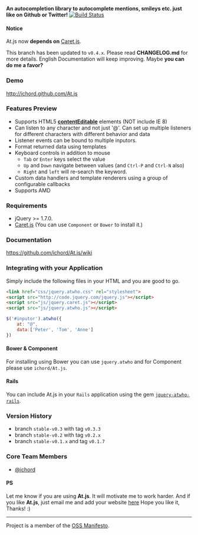 **An autocompletion library to autocomplete mentions, smileys etc. just like on Github or Twitter!** [![Build Status](https://travis-ci.org/ichord/At.js.png)](https://travis-ci.org/ichord/At.js)

#### Notice

At.js now **depends on** [Caret.js](https://github.com/ichord/Caret.js).

This branch has been updated to `v0.4.x`. Please read **CHANGELOG.md** for more details.
English Documentation will keep improving. Maybe **you can do me a favor?**

### Demo

http://ichord.github.com/At.js


### Features Preview

* Supports HTML5  [**contentEditable**](https://developer.mozilla.org/en-US/docs/Web/Guide/HTML/Content_Editable) elements (NOT include IE 8)
* Can listen to any character and not just '@'. Can set up multiple listeners for different characters with different behavior and data
* Listener events can be bound to multiple inputors.
* Format returned data using templates
* Keyboard controls in addition to mouse
    - `Tab` or `Enter` keys select the value
    - `Up` and `Down` navigate between values (and `Ctrl-P` and `Ctrl-N` also)
    - `Right` and `left` will re-search the keyword.
* Custom data handlers and template renderers using a group of configurable callbacks
* Supports AMD

### Requirements

* jQuery >= 1.7.0.
* [Caret.js](https://github.com/ichord/Caret.js)
    (You can use `Component` or `Bower` to install it.)

### Documentation
https://github.com/ichord/At.js/wiki

### Integrating with your Application

Simply include the following files in your HTML and you are good to go.

```html
<link href="css/jquery.atwho.css" rel="stylesheet">
<script src="http://code.jquery.com/jquery.js"></script>
<script src="js/jquery.caret.js"></script>
<script src="js/jquery.atwho.js"></script>
```

```javascript
$('#inputor').atwho({
    at: "@",
    data:['Peter', 'Tom', 'Anne']
})
```

#### Bower & Component
For installing using Bower you can use `jquery.atwho` and for Component please use `ichord/At.js`.

#### Rails
You can include At.js in your `Rails` application using the gem [`jquery-atwho-rails`](https://github.com/ichord/jquery-atwho-rails).


### Version History

* branch `stable-v0.3` with tag `v0.3.3`
* branch `stable-v0.2` with tag `v0.2.x`
* branch `stable-v0.1.x` and tag `v0.1.7`

### Core Team Members

* [@ichord](https://twitter.com/_ichord)

#### PS
Let me know if you are using **At.js**. It will motivate me to work harder.
And if you like **At.js**, just email me and add your website [here](https://github.com/ichord/At.js/wiki/Sites)
Hope you like it, Thanks! :)

---

Project is a member of the [OSS Manifesto](http://ossmanifesto.org/).
